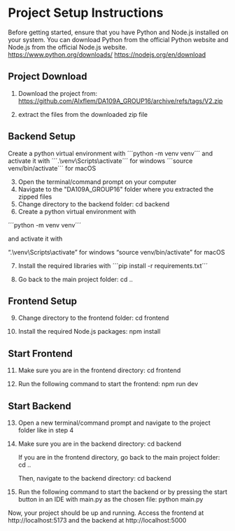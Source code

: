 # Project Setup Instructions

Before getting started, ensure that you have Python and Node.js installed on your system. You can download Python from the official Python website and Node.js from the official Node.js website.
https://www.python.org/downloads/ 
https://nodejs.org/en/download 

## Project Download

1. Download the project from: https://github.com/Alxflem/DA109A_GROUP16/archive/refs/tags/V2.zip

2. extract the files from the downloaded zip file

## Backend Setup

Create a python virtual environment with
´´´python -m venv venv´´´
and activate it with
´´´.\venv\Scripts\activate´´´ for windows
´´´source venv/bin/activate´´´ for macOS

3. Open the terminal/command prompt on your computer
4. Navigate to the "DA109A_GROUP16" folder where you extracted the zipped files
5. Change directory to the backend folder: cd backend
6. Create a python virtual environment with
	
´´´python -m venv venv´´´

and activate it with

“.\venv\Scripts\activate” for windows
“source venv/bin/activate” for macOS

7. Install the required libraries with
	´´´pip install -r requirements.txt´´´

8. Go back to the main project folder: cd ..

## Frontend Setup

9. Change directory to the frontend folder: cd frontend

10. Install the required Node.js packages: npm install

## Start Frontend

11. Make sure you are in the frontend directory: cd frontend

12. Run the following command to start the frontend: npm run dev

## Start Backend

13. Open a new terminal/command prompt and navigate to the project folder like in step 4

14. Make sure you are in the backend directory: cd backend

    If you are in the frontend directory, go back to the main project folder: cd ..

    Then, navigate to the backend directory: cd backend

15. Run the following command to start the backend or by pressing the start button in an IDE with main.py as the chosen file: python main.py

Now, your project should be up and running. Access the frontend at http://localhost:5173 and the backend at http://localhost:5000

